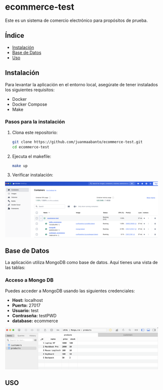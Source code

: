 # ecommerce-test

Este es un sistema de comercio electrónico para propósitos de prueba.

## Índice
- [Instalación](#instalación)
- [Base de Datos](#base-de-datos)
- [Uso](#uso)

## Instalación

Para levantar la aplicación en el entorno local, asegúrate de tener instalados los siguientes requisitos:

- Docker
- Docker Compose
- Make

### Pasos para la instalación

1. Clona este repositorio:

   ```sh
   git clone https://github.com/juanmaabanto/ecommerce-test.git
   cd ecommerce-test
   ```

2. Ejecuta el makefile:

   ```sh
   make up
   ```

3. Verificar instalación:

![Docker Desktop](https://github.com/juanmaabanto/ecommerce-test/blob/main/screenshots/docker.png)

## Base de Datos

La aplicación utiliza MongoDB como base de datos. Aquí tienes una vista de las tablas:

### Acceso a Mongo DB

Puedes acceder a MongoDB usando las siguientes credenciales:

- **Host:** localhost
- **Puerto:** 27017
- **Usuario:** test
- **Contraseña:** testPWD
- **database:** ecommerce

![Tables](https://github.com/juanmaabanto/ecommerce-test/blob/main/screenshots/tables.png)

## USO